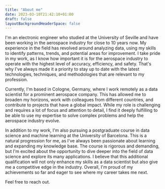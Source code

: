 ```yaml
---
title: "About me"
date: 2023-03-10T21:42:10+01:00
draft: false
layoutBackgroundHeaderSpace: false
---
```


I'm an electronic engineer who studied at the University of Seville and have been working in the aerospace industry for close to 10 years now. My experience in the field has revolved around analyzing data, using my skills to identify patterns, trends, and potential areas for improvement. I take pride in my work, as I know how important it is for the aerospace industry to operate with the highest level of accuracy, efficiency, and safety. That's why I've always made it a priority to stay up to date with the latest technologies, techniques, and methodologies that are relevant to my profession.

Currently, I'm based in Cologne, Germany, where I work remotely as a data scientist for a prominent aerospace company. This has allowed me to broaden my horizons, work with colleagues from different countries, and contribute to projects that have a global impact. While my role is challenging and requires a lot of focus and attention to detail, I find it deeply fulfilling to be able to use my expertise to solve complex problems and help the aerospace industry evolve.

In addition to my work, I'm also pursuing a postgraduate course in data science and machine learning at the University of Barcelona. This is a natural progression for me, as I've always been passionate about learning and expanding my knowledge base. The course is rigorous and demanding, but I'm excited about the opportunity to dive deeper into the field of data science and explore its many applications. I believe that this additional qualification will not only enhance my skills as a data scientist but also give me a competitive edge in the industry. Overall, I'm proud of my achievements so far and eager to see where my career takes me next.

Feel free to reach out.